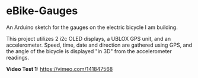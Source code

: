 eBike-Gauges
============

An Arduino sketch for the gauges on the electric bicycle I am building. 

This project utilizes 2 i2c OLED displays, a UBLOX GPS unit, and an accelerometer. Speed, time, date and direction are gathered using GPS, and the angle of the bicycle is displayed "in 3D" from the accelerometer readings. 

**Video Test 1:**
https://vimeo.com/141847568
